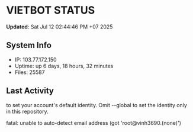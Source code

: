 # VIETBOT STATUS
**Updated**: Sat Jul 12 02:44:46 PM +07 2025

## System Info
- IP: 103.77.172.150
- Uptime: up 6 days, 18 hours, 32 minutes
- Files: 25587

## Last Activity

to set your account's default identity.
Omit --global to set the identity only in this repository.

fatal: unable to auto-detect email address (got 'root@vinh3690.(none)')
